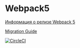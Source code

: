# Webpack5

[Информация о релизе Webpack 5](https://webpack.js.org/blog/2020-10-10-webpack-5-release/)

[Migration Guide](https://webpack.js.org/migrate/5/)

[![CircleCI](https://circleci.com/gh/TomSG03/ahj-env2/tree/main.svg?style=svg)](https://circleci.com/gh/TomSG03/ahj-env2/tree/main)
